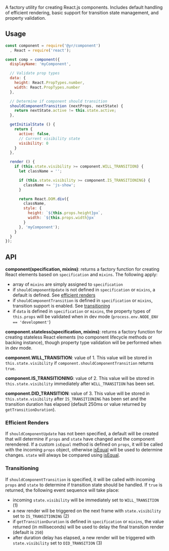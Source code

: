 A factory utility for creating React.js components. Includes default handling of efficient rendering, basic support for transition state management, and property validation.

## Usage

```js
const component = require('@yr/component')
  , React = require('react');

const comp = component({
  displayName: 'myComponent',

  // Validate prop types
  data: {
    height: React.PropTypes.number,
    width: React.PropTypes.number
  },

  // Determine if component should transition
  shouldComponentTransition (nextProps, nextState) {
    return nextState.active != this.state.active;
  },

  getInitialState () {
    return {
      active: false,
      // Current visibility state
      visibility: 0
    }
  },

  render () {
    if (this.state.visibility >= component.WILL_TRANSITION) {
      let className = '';

      if (this.state.visibility >= component.IS_TRANSITIONING) {
        className += 'js-show';
      }

      return React.DOM.div({ 
        className,
        style: { 
          height: `${this.props.height}px`, 
          width: `${this.props.width}px`
        }
      }, 'myComponent');
    }
  }
});
```

## API

**component(specification, mixins)**: returns a factory function for creating React elements based on `specification` and `mixins`. The following apply:

- array of `mixins` are simply assigned to `specification`
- if `shouldComponentUpdate` is not defined in `specification` or `mixins`, a default is defined. See [efficient renders](#efficient-renders)
- if `shouldComponentTransition` is defined in `specification` or `mixins`, transition support is enabled. See [transitioning](#transitioning)
- if `data` is defined in `specification` or `mixins`, the property types of `this.props` will be validated when in dev mode (`process.env.NODE_ENV == 'development'`)

**component.stateless(specification, mixins)**: returns a factory function for creating stateless React elements (no component lifecycle methods or backing instance), though property type validation will be performed when in dev mode.

**component.WILL_TRANSITION**: value of 1. This value will be stored in `this.state.visibility` if `component.shouldComponentTransition` returns `true`.

**component.IS_TRANSITIONING**: value of 2. This value will be stored in `this.state.visibility` immediately after `WILL_TRANSITION` has been set.

**component.DID_TRANSITION**: value of 3. This value will be stored in `this.state.visibility` after `IS_TRANSITIONING` has been set and the transition duration has elapsed (default 250ms or value returned by `getTransitionDuration`).

### Efficient Renders

If `shouldComponentUpdate` has not been specified, a default will be created that will determine if `props` and `state` have changed and the component rerendered. If a custom `isEqual` method is defined on `props`, it will be called with the incoming `props` object, otherwise [isEqual](https://github.com/YR/is-equal) will be used to determine changes. `state` will always be compared using [isEqual](https://github.com/YR/is-equal).

### Transitioning

If `shouldComponentTransition` is specified, it will be called with incoming `props` and `state` to determine if transition state should be handled. If `true` is returned, the following event sequence will take place:

- incoming `state.visibility` will be immediately set to `WILL_TRANSITION` (1)
- a new render will be triggered on the next frame with `state.visibility` set to `IS_TRANSITIONING` (2)
- if `getTransitionDuration` is defined in `specification` or `mixins`, the value returned (in milliseconds) will be used to delay the final transition render (default is `250`)
- after duration delay has elapsed, a new render will be triggered with `state.visibility` set to `DID_TRANSITION` (3)
